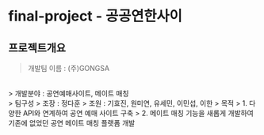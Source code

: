 # final-project - 공공연한사이
</hr>


## 프로젝트개요
> 개발팀 이름 : (주)GONGSA
</br>
> 개발분야 : 공연예매사이트, 메이트 매칭 
</br>
> 팀구성
> 조장 : 정다훈
> 조원 : 기효진, 원미연, 유세민, 이민섭, 이한
> 목적
> 1. 다양한 API와 연계하여 공연 예매 사이트 구축
> 2. 메이트 매칭 기능을 새롭게 개발하여 기존에 없었던 공연 메이트 매칭 플랫폼 개발
